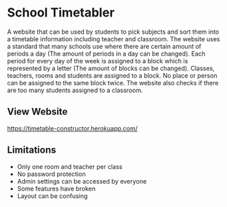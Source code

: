 # School Timetabler

A website that can be used by students to pick subjects and sort them into a timetable information including teacher and classroom.
The website uses a standard that many schools use where there are certain amount of periods a day (The amount of periods in a day can be changed). Each period for every day of the week is assigned to a block which is represented by a letter (The amount of blocks can be changed). Classes, teachers, rooms and students are assigned to a block. No place or person can be assigned to the same block twice. The website also checks if there are too many students assigned to a classroom.

## View Website

https://timetable-constructor.herokuapp.com/

## Limitations

* Only one room and teacher per class
* No password protection
* Admin settings can be accessed by everyone
* Some features have broken
* Layout can be confusing

